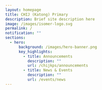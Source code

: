 ```yaml
---
layout: homepage
title: CHIJ (Katong) Primary
description: Brief site description here
image: /images/isomer-logo.svg
permalink: /
notification: ""
sections:
  - hero:
      background: /images/hero-banner.png
      key_highlights:
        - title: Announcements
          description: ""
          url: /chijkps/announcements
        - title: News & Events
          description: ""
          url: /events/news
---
```


